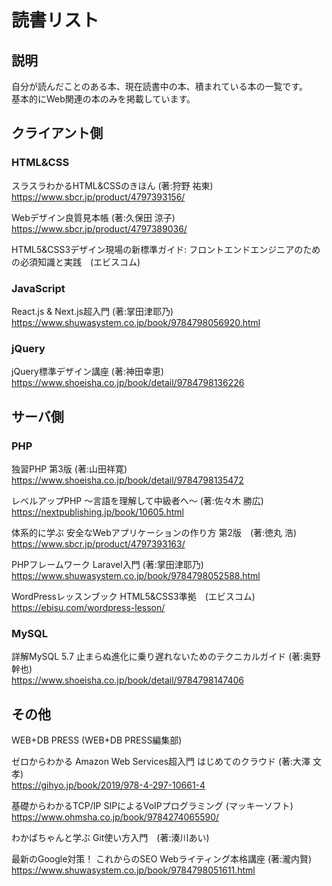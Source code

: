 # 読書リスト
## 説明
自分が読んだことのある本、現在読書中の本、積まれている本の一覧です。  
基本的にWeb関連の本のみを掲載しています。  
  
  
## クライアント側
### HTML&CSS
スラスラわかるHTML&CSSのきほん (著:狩野 祐東)  
https://www.sbcr.jp/product/4797393156/  
  
Webデザイン良質見本帳 (著:久保田 涼子)  
https://www.sbcr.jp/product/4797389036/  
  
HTML5&CSS3デザイン現場の新標準ガイド: フロントエンドエンジニアのための必須知識と実践　(エビスコム)  
  
### JavaScript
React.js & Next.js超入門 (著:掌田津耶乃)  
https://www.shuwasystem.co.jp/book/9784798056920.html  
  
### jQuery
jQuery標準デザイン講座 (著:神田幸恵)  
https://www.shoeisha.co.jp/book/detail/9784798136226  
  
  
## サーバ側 
### PHP
独習PHP 第3版 (著:山田祥寛)  
https://www.shoeisha.co.jp/book/detail/9784798135472  
  
レベルアップPHP ～言語を理解して中級者へ～ (著:佐々木 勝広)  
https://nextpublishing.jp/book/10605.html  
  
体系的に学ぶ 安全なWebアプリケーションの作り方 第2版　(著:徳丸 浩)  
https://www.sbcr.jp/product/4797393163/  
  
PHPフレームワーク Laravel入門 (著:掌田津耶乃)  
https://www.shuwasystem.co.jp/book/9784798052588.html  
  
WordPressレッスンブック HTML5&CSS3準拠　(エビスコム)  
https://ebisu.com/wordpress-lesson/  
  
### MySQL
詳解MySQL 5.7 止まらぬ進化に乗り遅れないためのテクニカルガイド (著:奥野 幹也)  
https://www.shoeisha.co.jp/book/detail/9784798147406  
  
  
## その他
WEB+DB PRESS (WEB+DB PRESS編集部)  
  
ゼロからわかる Amazon Web Services超入門 はじめてのクラウド (著:大澤 文孝)  
https://gihyo.jp/book/2019/978-4-297-10661-4  
  
基礎からわかるTCP/IP SIPによるVoIPプログラミング (マッキーソフト)  
https://www.ohmsha.co.jp/book/9784274065590/  
  
わかばちゃんと学ぶ Git使い方入門　(著:湊川あい)  
  
最新のGoogle対策！ これからのSEO Webライティング本格講座 (著:瀧内賢)  
https://www.shuwasystem.co.jp/book/9784798051611.html  
  
